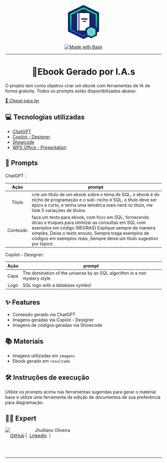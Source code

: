 <p align="center">
    <img width="100" src=".github-imagem/banner.png">
</p>

<p align="center">
<a href="https://www.gnu.org/software/bash/" title="Go to Bash homepage"><img src="https://img.shields.io/badge/Prompt-Project-blue?logo=gnu-bash&amp;logoColor=white" alt="Made with Bash"></a>
</p>

---
<div align="center">

# 📕Ebook Gerado por I.A.s
</div>

O projeto tem como objetivo criar um ebook com ferramentas de IA de forma gratuita. Todos os prompts estão disponibilizados abaixo.

<a href="https://github.com/Jhulliano/prompts-para-criar-ebook-com-ia/tree/main/resultado" title="PDF"> 📖 Clique para ler</a>

## 💻 Tecnologias utilizadas

- [ChatGPT](https://chat.openai.com/)
- [Copilot - Designer](https://copilot.microsoft.com/images/create)
- [Showcode](https://showcode.app/)
- [WPS Office - Presentation](https://br.wps.com/)

## 🧠 Prompts

ChatGPT：

| Ação     | prompt |
| :------: | -------|
| Título   | crie um título de um ebook sobre o tema de SQL, o ebook é do nicho de programação  e o sub-nicho é SQL, o título deve ser épico e curto, e tenha uma temática mais nerd no título, me liste 5 variações de títulos |
| Conteúdo | faça um texto para ebook, com foco em SQL, fornecendo dicas e truques para otimizar as consultas em SQL com exemplos em código {REGRAS} Explique sempre de maneira simples, Deixe o texto enxuto, Sempre traga exemplos de códigos em exemplos reais, Sempre deixe um título sugestivo por tópico |

Copilot - Designer:

| Ação   | prompt |
| :----: | -------|
| Capa   | The domination of the universe by an SQL algorithm in a noir mystery style |
| Logo   | SQL logo with a database symbol |

## ✨ Features

- Conteúdo gerado via ChatGPT
- Imagens geradas via Copilot - Designer
- Imagens de códigos geradas via Showcode

## 📚 Materiais

- Imagens utilizadas em `imagens`
- Ebook gerado em `resultado`

## 🛠️ Instruções de execução

Utilize os prompts acima nas ferramentas sugeridas para gerar o material base e utilize uma ferramenta de edição de documentos de sua preferência para diagramação.

## 👨‍💻 Expert

<p>
    <img 
      align=left 
      margin=10 
      width=80 
      src="https://avatars.githubusercontent.com/u/60046853?s=400&u=6e5e41e00108ac70f68097758542635ee4ec9d07&v=4"
    />
    <p>&nbsp&nbsp&nbsp Jhulliano Oliveira<br>
    &nbsp&nbsp&nbsp
    <a href="https://github.com/Jhulliano/">
    GitHub</a>&nbsp;|&nbsp;
    <a href="https://www.linkedin.com/in/jhulliano-oliveira/">LinkedIn</a>
&nbsp;|&nbsp;
</p>
<br/><br/>
<p>

---
